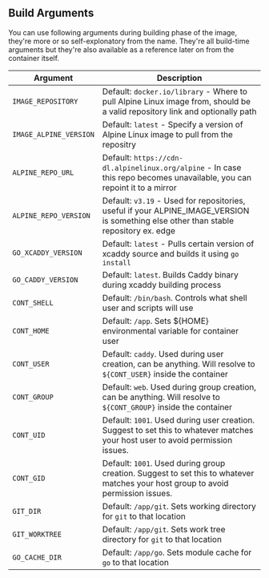 ## Build Arguments

You can use following arguments during building phase of the image, they're more or so self-explonatory from the name. They're all build-time arguments but they're also available as a reference later on from the container itself.

| Argument         | Description                                                                                                                      |
|------------------|----------------------------------------------------------------------------------------------------------------------------------|
| `IMAGE_REPOSITORY`     | Default: `docker.io/library` - Where to pull Alpine Linux image from, should be a valid repository link and optionally path |
| `IMAGE_ALPINE_VERSION` | Default: `latest` - Specify a version of Alpine Linux image to pull from the repositry |
| `ALPINE_REPO_URL`      | Default: `https://cdn-dl.alpinelinux.org/alpine` - In case this repo becomes unavailable, you can repoint it to a mirror |
| `ALPINE_REPO_VERSION`  | Default: `v3.19` - Used for repositories, useful if your ALPINE_IMAGE_VERSION is something else other than stable repository ex. edge |
| `GO_XCADDY_VERSION`    | Default: `latest` - Pulls certain version of xcaddy source and builds it using `go install` |
| `GO_CADDY_VERSION`     | Default: `latest`. Builds Caddy binary during xcaddy building process                                                            |
| `CONT_SHELL`           | Default: `/bin/bash`. Controls what shell user and scripts will use                                                              |
| `CONT_HOME`            | Default: `/app`. Sets ${HOME} environmental variable for container user                                                          |
| `CONT_USER`            | Default: `caddy`. Used during user creation, can be anything. Will resolve to `${CONT_USER}` inside the container                |
| `CONT_GROUP`           | Default: `web`. Used during group creation, can be anything. Will resolve to `${CONT_GROUP}` inside the container                |
| `CONT_UID`             | Default: `1001`. Used during user creation. Suggest to set this to whatever matches your host user to avoid permission issues.   |
| `CONT_GID`             | Default: `1001`. Used during group creation. Suggest to set this to whatever matches your host group to avoid permission issues. |
| `GIT_DIR`              | Default: `/app/git`. Sets working directory for `git` to that location                                                           |
| `GIT_WORKTREE`         | Default: `/app/git`. Sets work tree directory for `git` to that location                                                         |
| `GO_CACHE_DIR`         | Default: `/app/go`. Sets module cache for `go` to that location                                                                  |
